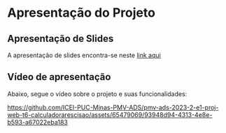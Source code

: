 # Apresentação do Projeto

## Apresentação de Slides

A apresentação de slides encontra-se neste [link aqui](https://gamma.app/public/CalculAi-O-Site-de-Calculo-de-Rescisao-kv42yy54aa9knjc?mode=doc#card-wf7704zlr14tg59)

## Vídeo de apresentação

Abaixo, segue o vídeo sobre o projeto e suas funcionalidades:

https://github.com/ICEI-PUC-Minas-PMV-ADS/pmv-ads-2023-2-e1-proj-web-t6-calculadorarescisao/assets/65479069/93948d94-4313-4e8e-b593-a67022eba183
